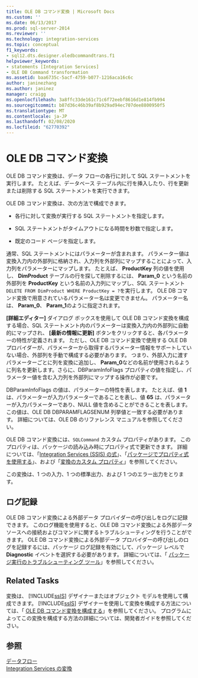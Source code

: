 ```yaml
---
title: OLE DB コマンド変換 | Microsoft Docs
ms.custom: ''
ms.date: 06/13/2017
ms.prod: sql-server-2014
ms.reviewer: ''
ms.technology: integration-services
ms.topic: conceptual
f1_keywords:
- sql12.dts.designer.oledbcommandtrans.f1
helpviewer_keywords:
- statements [Integration Services]
- OLE DB Command transformation
ms.assetid: baa6735c-5acf-4759-b077-1216aca16c6c
author: janinezhang
ms.author: janinez
manager: craigg
ms.openlocfilehash: 3a8ffc33de161c71c6f72eebf8616d1e814fb994
ms.sourcegitcommit: b87d36c46b39af8b929ad94ec707dee8800950f5
ms.translationtype: MT
ms.contentlocale: ja-JP
ms.lasthandoff: 02/08/2020
ms.locfileid: "62770392"
---
```

# <a name="ole-db-command-transformation"></a>OLE DB コマンド変換
  OLE DB コマンド変換は、データ フローの各行に対して SQL ステートメントを実行します。 たとえば、データベース テーブル内に行を挿入したり、行を更新または削除する SQL ステートメントを実行できます。  
  
 OLE DB コマンド変換は、次の方法で構成できます。  
  
-   各行に対して変換が実行する SQL ステートメントを指定します。  
  
-   SQL ステートメントがタイムアウトになる時間を秒数で指定します。  
  
-   既定のコード ページを指定します。  
  
 通常、SQL ステートメントにはパラメーターが含まれます。 パラメーター値は変換入力内の外部列に格納され、入力列を外部列にマップすることによって、入力列をパラメーターにマップします。 たとえば、 **ProductKey** 列の値を使用し、 **DimProduct** テーブルの行を探して削除するには、 **Param_0** という名前の外部列を **ProductKey** という名前の入力列にマップし、SQL ステートメント `DELETE FROM DimProduct WHERE ProductKey = ?`を実行します。 OLE DB コマンド変換で用意されているパラメーター名は変更できません。 パラメーター名は、 **Param_0**、 **Param_1**のように指定されます。  
  
 **[詳細エディター]** ダイアログ ボックスを使用して OLE DB コマンド変換を構成する場合、SQL ステートメント内のパラメーターは変換入力内の外部列に自動的にマップされ、 **[最新の情報に更新]** ボタンをクリックすると、各パラメーターの特性が定義されます。 ただし、OLE DB コマンド変換で使用する OLE DB プロバイダーが、パラメーターから取得するパラメーター情報をサポートしていない場合、外部列を手動で構成する必要があります。 つまり、外部入力に渡すパラメーターごとに列を変換に追加し、 **Param_0**などの名前が使用されるように列名を更新します。さらに、DBParamInfoFlags プロパティの値を指定し、パラメーター値を含む入力列を外部列にマップする操作が必要です。  
  
 DBParamInfoFlags の値は、パラメーターの特性を表します。 たとえば、値 **1** は、パラメーターが入力パラメーターであることを表し、値 **65** は、パラメーターが入力パラメーターであり、NULL 値を含めることができることを表します。 この値は、OLE DB DBPARAMFLAGSENUM 列挙値と一致する必要があります。 詳細については、OLE DB のリファレンス マニュアルを参照してください。  
  
 OLE DB コマンド変換には、`SQLCommand` カスタム プロパティがあります。 このプロパティは、パッケージの読み込み時にプロパティ式で更新できます。 詳細については、「[Integration Services &#40;SSIS&#41; の式](../../expressions/integration-services-ssis-expressions.md)」、「[パッケージでプロパティ式を使用する](../../expressions/use-property-expressions-in-packages.md)」、および「[変換のカスタム プロパティ](transformation-custom-properties.md)」を参照してください。  
  
 この変換は、1 つの入力、1 つの標準出力、および 1 つのエラー出力をとります。  
  
## <a name="logging"></a>ログ記録  
 OLE DB コマンド変換による外部データ プロバイダーの呼び出しをログに記録できます。 このログ機能を使用すると、OLE DB コマンド変換による外部データ ソースへの接続およびコマンドに関するトラブルシューティングを行うことができます。 OLE DB コマンド変換による外部データ プロバイダーの呼び出しのログを記録するには、パッケージ ログ記録を有効にして、パッケージ レベルで **Diagnostic** イベントを選択する必要があります。 詳細については、「 [パッケージ実行のトラブルシューティング ツール](../../troubleshooting/troubleshooting-tools-for-package-execution.md)」を参照してください。  
  
## <a name="related-tasks"></a>Related Tasks  
 変換は、 [!INCLUDE[ssIS](../../../includes/ssis-md.md)] デザイナーまたはオブジェクト モデルを使用して構成できます。 
  [!INCLUDE[ssIS](../../../includes/ssis-md.md)] デザイナーを使用して変換を構成する方法については、「  [OLE DB コマンド変換を構成する](../../configure-the-ole-db-command-transformation.md)」を参照してください。 プログラムによってこの変換を構成する方法の詳細については、開発者ガイドを参照してください。  
  
## <a name="see-also"></a>参照  
 [データフロー](../data-flow.md)   
 [Integration Services の変換](integration-services-transformations.md)  
  
  
